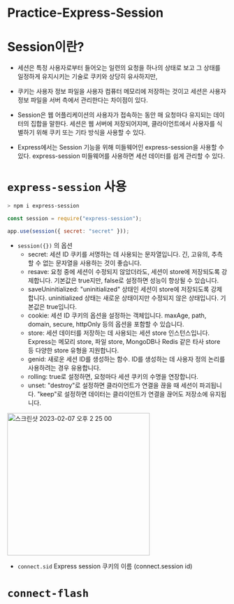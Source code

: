 # Practice-Express-Session

# Session이란?

- 세션은 특정 사용자로부터 들어오는 일련의 요청을 하나의 상태로 보고 그 상태를 일정하게 유지시키는 기술로 쿠키와 상당히 유사하지만,

- 쿠키는 사용자 정보 파일을 사용자 컴퓨터 메모리에 저장하는 것이고 세션은 사용자 정보 파일을 서버 측에서 관리한다는 차이점이 있다.

- Session은 웹 어플리케이션의 사용자가 접속하는 동안 매 요청마다 유지되는 데이터의 집합을 말한다. 세션은 웹 서버에 저장되어지며, 클라이언트에서 사용자를 식별하기 위해 쿠키 또는 기타 방식을 사용할 수 있다.

- Express에서는 Session 기능을 위해 미들웨어인 express-session을 사용할 수 있다. express-session 미들웨어를 사용하면 세션 데이터를 쉽게 관리할 수 있다.

# `express-session` 사용

```bash
> npm i express-session
```

```javascript
const session = require("express-session");

app.use(session({ secret: "secret" }));
```

- `session({})` 의 옵션
  - secret: 세션 ID 쿠키를 서명하는 데 사용되는 문자열입니다. 긴, 고유의, 추측할 수 없는 문자열을 사용하는 것이 좋습니다.
  - resave: 요청 중에 세션이 수정되지 않았더라도, 세션이 store에 저장되도록 강제합니다. 기본값은 true지만, false로 설정하면 성능이 향상될 수 있습니다.
  - saveUninitialized: "uninitialized" 상태인 세션이 store에 저장되도록 강제합니다. uninitialized 상태는 새로운 상태이지만 수정되지 않은 상태입니다. 기본값은 true입니다.
  - cookie: 세션 ID 쿠키의 옵션을 설정하는 객체입니다. maxAge, path, domain, secure, httpOnly 등의 옵션을 포함할 수 있습니다.
  - store: 세션 데이터를 저장하는 데 사용되는 세션 store 인스턴스입니다. Express는 메모리 store, 파일 store, MongoDB나 Redis 같은 타사 store 등 다양한 store 유형을 지원합니다.
  - genid: 새로운 세션 ID를 생성하는 함수. ID를 생성하는 데 사용자 정의 논리를 사용하려는 경우 유용합니다.
  - rolling: true로 설정하면, 요청마다 세션 쿠키의 수명을 연장합니다.
  - unset: "destroy"로 설정하면 클라이언트가 연결을 끊을 때 세션이 파괴됩니다. "keep"로 설정하면 데이터는 클라이언트가 연결을 끊어도 저장소에 유지됩니다.

<img width="326" alt="스크린샷 2023-02-07 오후 2 25 00" src="https://user-images.githubusercontent.com/103430498/217155930-799db354-341f-481c-be5a-8fb284a1a4cd.png">

- `connect.sid` Express session 쿠키의 이름 (connect.session id)

# `connect-flash`
